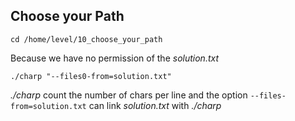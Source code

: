 Choose your Path
--
```
cd /home/level/10_choose_your_path
```
Because we have no permission of the *solution.txt*
```
./charp "--files0-from=solution.txt"
```
*./charp* count the number of chars per line and the option ``--files-from=solution.txt`` can link *solution.txt* with *./charp*

